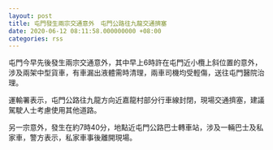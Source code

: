 ```yaml
---
layout: post
title: 屯門發生兩宗交通意外　屯門公路往九龍交通擠塞
date: 2020-06-12 08:11:58.000000000 +08:00
categories: rss
---
```


屯門今早先後發生兩宗交通意外，其中早上6時許在屯門近小欖上斜位置的意外，涉及兩架中型貨車，有車漏出液體需時清理，兩車司機均受輕傷，送往屯門醫院治理。

運輸署表示，屯門公路往九龍方向近嘉龍村部分行車線封閉，現場交通擠塞，建議駕駛人士考慮使用其他道路。

另一宗意外，發生在約7時40分，地點近屯門公路巴士轉車站，涉及一輛巴士及私家車，警方表示，私家車事後離開現場。
